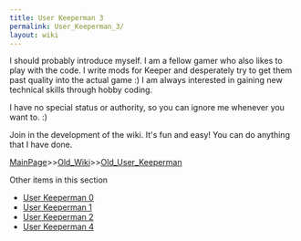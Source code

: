 ```yaml
---
title: User Keeperman 3
permalink: User_Keeperman_3/
layout: wiki
---
```

I should probably introduce myself. I am a fellow gamer who also likes to play with the code. I write mods for Keeper and desperately try to get them past quality into the actual game :) I am always interested in gaining new technical skills through hobby coding.

I have no special status or authority, so you can ignore me whenever you want to. :)

Join in the development of the wiki. It's fun and easy! You can do anything that I have done.

[MainPage](/keeperrl_wiki/ "wikilink")>>[Old_Wiki](/keeperrl_wiki/Old_Wiki "wikilink")>>[Old_User_Keeperman](/keeperrl_wiki/Old_User_Keeperman "wikilink")

Other items in this section
-    [User Keeperman 0](/keeperrl_wiki/User_Keeperman_0 "wikilink")
-    [User Keeperman 1](/keeperrl_wiki/User_Keeperman_1 "wikilink")
-    [User Keeperman 2](/keeperrl_wiki/User_Keeperman_2 "wikilink")
-    [User Keeperman 4](/keeperrl_wiki/User_Keeperman_4 "wikilink")
